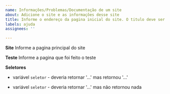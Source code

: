 ```yaml
---
name: Informações/Problemas/Documentação de um site
about: Adicione o site e as informações desse site
title: Informe o endereço da pagina inicial do site. O titulo deve ser somente o endereço
labels: ajuda
assignees: ''

---
```


**Site**
Informe a pagina principal do site

**Teste**
Informe a pagina que foi feito o teste

**Seletores**
- variável
`seletor` -  deveria retornar '...' mas retornou '...'

- variável
`seletor` - deveria retornar '...' mas não retornou nada
